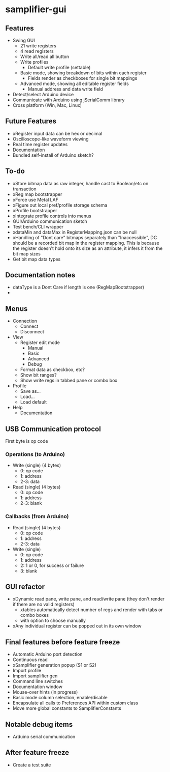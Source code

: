 # samplifier-gui

## Features

- Swing GUI
    - 21 write registers
    - 4 read registers
    - Write all/read all button
    - Write profiles
        - Default write profile (settable)
    - Basic mode, showing breakdown of bits within each register
        - Fields render as checkboxes for single bit mappings
    - Advanced mode, showing all editable register fields
        - Manual address and data write field
- Detect/select Arduino device
- Communicate with Arduino using jSerialComm library
- Cross platform (Win, Mac, Linux)

## Future Features

- xRegister input data can be hex or decimal
- Oscilloscope-like waveform viewing
- Real time register updates
- Documentation
- Bundled self-install of Arduino sketch?


## To-do

- xStore bitmap data as raw integer, handle cast to Boolean/etc on transaction
- xReg map bootstrapper
- xForce use Metal LAF
- xFigure out local pref/profile storage schema
- xProfile bootstrapper
- xIntegrate profile controls into menus
- GUI/Arduino communication sketch
- Test bench/CLI wrapper
- xdataMin and dataMax in RegisterMapping.json can be null
- xHandling of "Dont care" bitmaps separately than "Inaccessible", DC should be a recorded bit map in the register mapping.
This is because the register doesn't hold onto its size as an attribute, it infers it from the bit map sizes
- Get bit map data types

## Documentation notes

- dataType is a Dont Care if length is one (RegMapBootstrapper)
- 

## Menus

- Connection
    - Connect
    - Disconnect
- View
    - Register edit mode
        - Manual
        - Basic
        - Advanced
        - Debug
    - Format data as checkbox, etc?
    - Show bit ranges?
    - Show write regs in tabbed pane or combo box
- Profile
    - Save as...
    - Load...
    - Load default
- Help
    - Documentation
    

## USB Communication protocol

First byte is op code

### Operations (to Arduino)

- Write (single) (4 bytes)
    - 0: op code
    - 1: address
    - 2-3: data
- Read (single) (4 bytes)
    - 0: op code
    - 1: address
    - 2-3: blank
    

### Callbacks (from Arduino)

- Read (single) (4 bytes)
    - 0: op code
    - 1: address
    - 2-3: data
- Write (single)
    - 0: op code
    - 1: address
    - 2: 1 or 0, for success or failure
    - 3: blank
    
    
## GUI refactor

- xDynamic read pane, write pane, and read/write pane (they don't render if there are no valid registers)
    - xtables automatically detect number of regs and render with tabs or combo boxes
    - with option to choose manually
- xAny individual register can be popped out in its own window


## Final features before feature freeze

- Automatic Arduino port detection
- Continuous read
- xSamplifier generation popup (S1 or S2)
- Import profile
- Import samplifier gen
- Command line switches
- Documentation window
- Mouse-over hints (in progress)
- Basic mode column selection, enable/disable
- Encapsulate all calls to Preferences API within custom class
- Move more global constants to SamplifierConstants

## Notable debug items

- Arduino serial communication

## After feature freeze

- Create a test suite